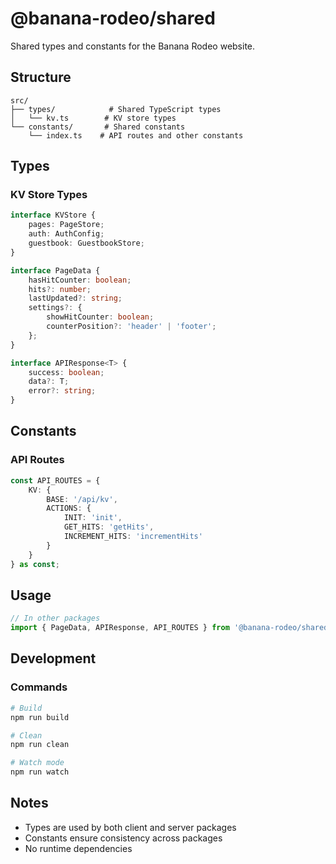 # @banana-rodeo/shared

Shared types and constants for the Banana Rodeo website.

## Structure

```
src/
├── types/            # Shared TypeScript types
│   └── kv.ts        # KV store types
└── constants/       # Shared constants
    └── index.ts    # API routes and other constants
```

## Types

### KV Store Types

```typescript
interface KVStore {
    pages: PageStore;
    auth: AuthConfig;
    guestbook: GuestbookStore;
}

interface PageData {
    hasHitCounter: boolean;
    hits?: number;
    lastUpdated?: string;
    settings?: {
        showHitCounter: boolean;
        counterPosition?: 'header' | 'footer';
    };
}

interface APIResponse<T> {
    success: boolean;
    data?: T;
    error?: string;
}
```

## Constants

### API Routes

```typescript
const API_ROUTES = {
    KV: {
        BASE: '/api/kv',
        ACTIONS: {
            INIT: 'init',
            GET_HITS: 'getHits',
            INCREMENT_HITS: 'incrementHits'
        }
    }
} as const;
```

## Usage

```typescript
// In other packages
import { PageData, APIResponse, API_ROUTES } from '@banana-rodeo/shared';
```

## Development

### Commands

```bash
# Build
npm run build

# Clean
npm run clean

# Watch mode
npm run watch
```

## Notes

- Types are used by both client and server packages
- Constants ensure consistency across packages
- No runtime dependencies 